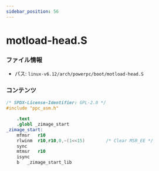 ```yaml
---
sidebar_position: 56
---
```

# motload-head.S

### ファイル情報

- パス: `linux-v6.12/arch/powerpc/boot/motload-head.S`

### コンテンツ

```S
/* SPDX-License-Identifier: GPL-2.0 */
#include "ppc_asm.h"

	.text
	.globl _zimage_start
_zimage_start:
	mfmsr   r10
	rlwinm  r10,r10,0,~(1<<15)        /* Clear MSR_EE */
	sync
	mtmsr   r10
	isync
	b	_zimage_start_lib

```
